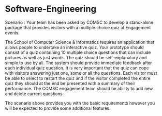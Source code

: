 # Software-Engineering

Scenario : Your team has been asked by COMSC to develop a stand-alone package that provides visitors with a multiple choice quiz at Engagement events.  

The School of Computer Science & Informatics requires an application that allows people to undertake an interactive quiz.  Your prototype should consist of a quiz containing 10 multiple choice questions that can include pictures as well as just words. The quiz should be self-explanatory and simple to use by all. The system should provide immediate feedback after each individual quiz question.  It is very important that the quiz can cope with visitors answering just one, some or all the questions. Each visitor must be able to select to restart the quiz and if the visitor completed the entire quiz they should at the end be presented with a summary of their performance.  The COMSC engagement team should be ability to add new and delete current questions.

The scenario above provides you with the basic requirements however you will be expected to provide some additional features. 
